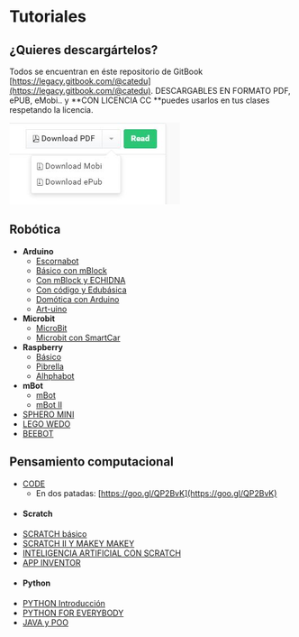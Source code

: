 # Tutoriales

## ¿Quieres descargártelos?

Todos se encuentran en éste repositorio de GitBook [https://legacy.gitbook.com/@catedu](https://legacy.gitbook.com/@catedu). DESCARGABLES EN FORMATO PDF, ePUB, eMobi.. y **CON LICENCIA CC **puedes usarlos en tus clases respetando la licencia.

![](/assets/descarga.jpg.jpg)

## Robótica

* **Arduino**
  * [Escornabot](https://catedu.github.io/escornabots-curso/)
  * [Básico con mBlock](https://catedu.github.io/ensena-pensamiento-computacional-con-arduino/)
  * [Con mBlock y ECHIDNA](https://catedu.github.io/programa-arduino-con-echidna/)
  * [Con código y Edubásica](https://catedu.github.io/programa-arduino-mediante-codigo/)
  * [Domótica con Arduino](https://catedu.github.io/domotica-con-arduino/)
  * [Art-uino](https://catedu.github.io/art-uino/)
* **Microbit**
  * [MicroBit](https://catedu.github.io/micro-bit/)
  * [Microbit con SmartCar](https://catedu.github.io/smartcar-micro-bit/)
* **Raspberry**
  * [Básico](https://catedu.github.io/raspberry-muy-basico/)
  * [Pibrella](https://catedu.github.io/pibrella/)
  * [Alhphabot](https://catedu.github.io/alphabot/)
* **mBot**
  * [mBot](https://catedu.github.io/robotica-educativa-con-mbot/)
  * [mBot II](https://catedu.github.io/robotica-educativa-con-mbot-ii/)
* [SPHERO MINI](https://catedu.github.io/sphero-mini/)
* [LEGO WEDO](https://catedu.github.io/ensena-pensamiento-computacional-con-lego-wedo/)
* [BEEBOT](https://catedu.github.io/robotica-en-infantil-con-bee-bot/)

## Pensamiento computacional

* [CODE](https://catedu.github.io/ensena-pensamiento-computacional-con-code-org/)
  * En dos patadas: [https://goo.gl/QP2BvK](https://goo.gl/QP2BvK)
* #### Scratch
 * [SCRATCH básico](https://catedu.github.io/ensena-pensamiento-computacional-con-scratch/)
 * [SCRATCH II Y MAKEY MAKEY](https://catedu.github.io/scratch-avanzado-y-makey-makey/)
 * [INTELIGENCIA ARTIFICIAL CON SCRATCH](https://catedu.github.io/inteligencia-artificial-con-scratch/)
* [APP INVENTOR](https://catedu.github.io/app-inventor/)
* #### Python
 * [PYTHON Introducción](https://catedu.github.io/introduccion-a-python/)
 * [PYTHON FOR EVERYBODY](https://catedu.github.io/python-for-person-in-everybody/)
* [JAVA y POO](https://catedu.github.io/programacion-orientada-a-objetos-java/)


